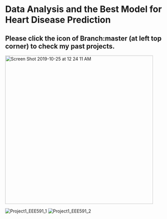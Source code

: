 # Data Analysis and the Best Model for Heart Disease Prediction
## Please click the icon of Branch:master (at left top corner) to check my past projects. 

<img width="474" alt="Screen Shot 2019-10-25 at 12 24 11 AM" src="https://user-images.githubusercontent.com/20247211/67551459-d556d400-f6bd-11e9-9687-d0a32f18948f.png">


![Project1_EEE591_1](https://user-images.githubusercontent.com/20247211/66723758-c88ad400-edd1-11e9-8ac8-32cebaeabaac.jpg)
![Project1_EEE591_2](https://user-images.githubusercontent.com/20247211/66723760-d0e30f00-edd1-11e9-9609-9b72d2f85ce4.jpg)

